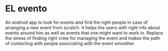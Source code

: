 # EL evento
An android app to look for events and find the right people in case of arranging a new event from scratch. It helps the users with right info about events around him as well as events that one might want to work in. Replace the stress of finding right crew for managing the event and makes the path of contacting with people associating with the event smoother.
